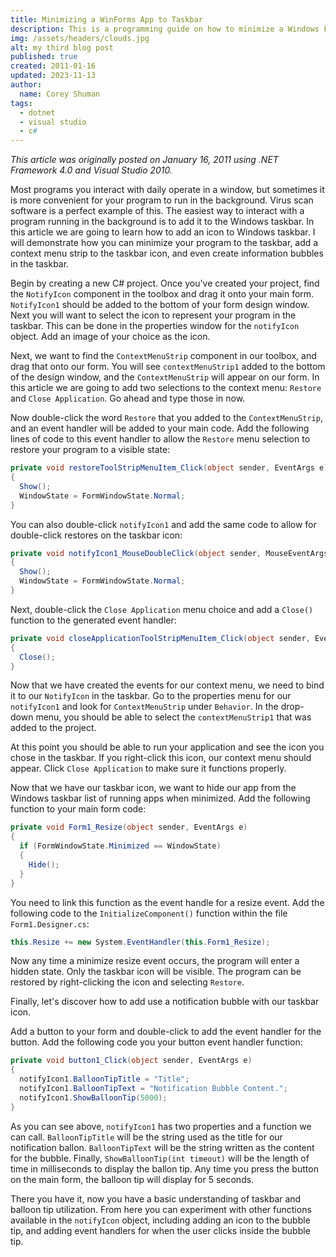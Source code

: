 ```yaml
---
title: Minimizing a WinForms App to Taskbar
description: This is a programming guide on how to minimize a Windows Forms Application to the Taskbar, as well as show Taskbar notifications.
img: /assets/headers/clouds.jpg
alt: my third blog post
published: true
created: 2011-01-16
updated: 2023-11-13
author: 
  name: Corey Shuman
tags: 
  - dotnet
  - visual studio
  - c#
---
```


_This article was originally posted on January 16, 2011 using .NET Framework 4.0 and Visual Studio 2010._

Most programs you interact with daily operate in a window, but sometimes it is more convenient for your program to run in the background. Virus scan software is a perfect example of this. The easiest way to interact with a program running in the background is to add it to the Windows taskbar. In this article we are going to learn how to add an icon to Windows taskbar. I will demonstrate how you can minimize your program to the taskbar, add a context menu strip to the taskbar icon, and even create information bubbles in the taskbar.

Begin by creating a new C# project. Once you've created your project, find the `NotifyIcon` component in the toolbox and drag it onto your main form. `NotifyIcon1` should be added to the bottom of your form design window. Next you will want to select the icon to represent your program in the taskbar. This can be done in the properties window for the `notifyIcon` object. Add an image of your choice as the icon.

<position justify="center">
  <progressive-image src="/assets/posts/winform-hide-to-taskbar/taskbar-01.jpg" alt="a scenic desert" size="large" >
  </progressive-image>
</position>

Next, we want to find the `ContextMenuStrip` component in our toolbox, and drag that onto our form. You will see `contextMenuStrip1` added to the bottom of the design window, and the `ContextMenuStrip` will appear on our form. In this article we are going to add two selections to the context menu: `Restore` and `Close Application`. Go ahead and type those in now.

<position justify="center">
  <progressive-image src="/assets/posts/winform-hide-to-taskbar/taskbar-02.png" alt="a scenic desert" size="large" >
  </progressive-image>
</position>

Now double-click the word `Restore` that you added to the `ContextMenuStrip`, and an event handler will be added to your main code. Add the following lines of code to this event handler to allow the `Restore` menu selection to restore your program to a visible state:

```cs
private void restoreToolStripMenuItem_Click(object sender, EventArgs e)
{
  Show();
  WindowState = FormWindowState.Normal;
}
```

You can also double-click `notifyIcon1` and add the same code to allow for double-click restores on the taskbar icon:

```cs
private void notifyIcon1_MouseDoubleClick(object sender, MouseEventArgs e)
{
  Show();
  WindowState = FormWindowState.Normal;
}
```

Next, double-click the `Close Application` menu choice and add a `Close()` function to the generated event handler:

```cs
private void closeApplicationToolStripMenuItem_Click(object sender, EventArgs e)
{
  Close();
}
```

Now that we have created the events for our context menu, we need to bind it to our `NotifyIcon` in the taskbar. Go to the properties menu for our `notifyIcon1` and look for `ContextMenuStrip` under `Behavior`. In the drop-down menu, you should be able to select the `contextMenuStrip1` that was added to the project.

At this point you should be able to run your application and see the icon you chose in the taskbar. If you right-click this icon, our context menu should appear. Click `Close Application` to make sure it functions properly.

Now that we have our taskbar icon, we want to hide our app from the Windows taskbar list of running apps when minimized. Add the following function to your main form code:

```cs
private void Form1_Resize(object sender, EventArgs e)
{
  if (FormWindowState.Minimized == WindowState)
  {
    Hide();
  }
}
```

You need to link this function as the event handle for a resize event. Add the following code to the `InitializeComponent()` function within the file `Form1.Designer.cs`:

```cs
this.Resize += new System.EventHandler(this.Form1_Resize);
```

Now any time a minimize resize event occurs, the program will enter a hidden state. Only the taskbar icon will be visible. The program can be restored by right-clicking the icon and selecting `Restore`.

<position justify="center">
  <progressive-image src="/assets/posts/winform-hide-to-taskbar/taskbar-03.png" alt="a scenic desert" size="large" >
  </progressive-image>
</position>

Finally, let's discover how to add use a notification bubble with our taskbar icon.

Add a button to your form and double-click to add the event handler for the button. Add the following code you your button event handler function:

```cs
private void button1_Click(object sender, EventArgs e)
{
  notifyIcon1.BalloonTipTitle = "Title";
  notifyIcon1.BalloonTipText = "Notification Bubble Content.";
  notifyIcon1.ShowBalloonTip(5000);
}
```

As you can see above, `notifyIcon1` has two properties and a function we can call. `BalloonTipTitle` will be the string used as the title for our notification ballon. `BalloonTipText` will be the string written as the content for the bubble. Finally, `ShowBalloonTip(int timeout)` will be the length of time in milliseconds to display the ballon tip. Any time you press the button on the main form, the balloon tip will display for 5 seconds.

<position justify="center">
  <progressive-image src="/assets/posts/winform-hide-to-taskbar/taskbar-04.png" alt="a scenic desert" size="large" >
  </progressive-image>
</position>

There you have it, now you have a basic understanding of taskbar and balloon tip utilization. From here you can experiment with other functions available in the `notifyIcon` object, including adding an icon to the bubble tip, and adding event handlers for when the user clicks inside the bubble tip.
